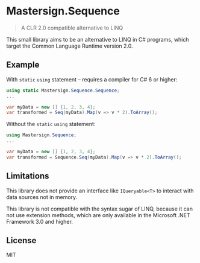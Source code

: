 Mastersign.Sequence
===================

> A CLR 2.0 compatible alternative to LINQ

This small library aims to be an alternative to LINQ in C# programs,
which target the Common Language Runtime version 2.0.

## Example
With `static` `using` statement &ndash;
requires a compiler for C# 6 or higher:

```csharp
using static Mastersign.Sequence.Sequence;
...

var myData = new [] {1, 2, 3, 4};
var transformed = Seq(myData).Map(v => v * 2).ToArray();
```

Without the `static` `using` statement:

```csharp
using Mastersign.Sequence;
...

var myData = new [] {1, 2, 3, 4};
var transformed = Sequence.Seq(myData).Map(v => v * 2).ToArray();
```

## Limitations
This library does not provide an interface like `IQueryable<T>`
to interact with data sources not in memory.

This library is not compatible with the syntax sugar of LINQ,
because it can not use extension methods, which are only available
in the Microsoft .NET Framework 3.0 and higher.

## License
MIT
